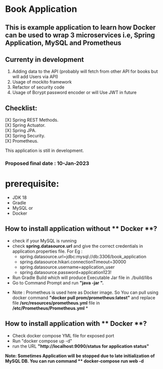 # **Book Application**

## This is example application to learn how Docker can be used to wrap 3 microservices i.e, Spring Application, MySQL and Prometheus 

## Currenty in development
1. Adding data to the API (probably will fetch from other API for books but will add Users via API)
2. Usage of mockito framework
3. Refactor of security code 
4. Usage of Bcrypt password encoder or will Use JWT in future

## Checklist:
[X] Spring REST Methods.  
[X] Spring Actuator.  
[X] Spring JPA.  
[X] Spring Security.  
[X] Prometheus.  

This application is still in development. 
### Proposed final date : 10-Jan-2023

# prerequisite:
- JDK 18
- Gradle
- MySQL 
or 
- Docker

## How to install application without ** Docker **?
- check if your MySQL is running
- check __spring.datasource.url__ and give the correct credentials in application.properties file. For Eg :
	- spring.datasource.url=jdbc:mysql://db:3306/book_application
	- spring.datasource.hikari.connectionTimeout=30000
	- spring.datasource.username=application_user
	- spring.datasource.password=application123!
- Run Gradle Build which will produce Executable Jar file in ./build/libs
- Go to Command Prompt and run __"java -jar <jar file name>".__ 

* Note : Prometheus is used here as Docker image. So You can pull using docker command **"docker pull prom/prometheus:latest"** and replace file **/src/resources/prometheus.yml** file in **/etc/Prometheus/Prometheus.yml** *

## How to install application with ** Docker **?
- Check docker compose YML file for exposed port
- Run "docker compose up -d"
- run the URL __"http://localhost:9090/status for application status"__

__Note: Sometimes Application will be stopped due to late initialization of MySQL DB. You can run command ** docker-compose run web -d__